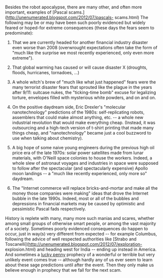 Besides the robot apocalypse, there are many other, and often more important,
examples of [Pascal scams.](http://unenumerated.blogspot.com/2012/07/pascals-
scams.html)  The following may be or may have been such poorly evidenced but
widely feared or hoped-for extreme consequences (these days the fears seem to
predominate):  

  1. That we are currently headed for another financial industry disaster even worse than 2008 (overwrought expectations often take the form of "much like the surprise we most recently experienced, only even more extreme").
  

  2. That global warming has caused or will cause disaster X (droughts, floods, hurricanes, tornadoes, ...)
  

  3. A whole witch's brew of "much like what just happened" fears were the many terrorist disaster fears that sprouted like the plague in the years after 9/11: suitcase nukes, the "ticking-time bomb" excuse for legalizing torture, envelopes filled with mysterious white powders, and on and on.  

  

  4. On the positive daydream side, Eric Drexler's "molecular nanotechnology" predictions of the 1980s: self-replicating robots, assemblers that could make almost anything, etc. -- a whole new industrial revolution that would make everything cheap. (Instead, it was outsourcing and a high-tech version of t-shirt printing that made many things cheap, and "nanotechnology" became just a cool buzzword to use when talking about chemistry).
  

  5. A big hope of some naive young engineers during the previous high oil price era of the late 1970s: solar power satellites made from lunar materials, with O'Neill space colonies to house the workers. Indeed, a whole slew of astronaut voyages and industries in space were supposed to follow after the spectacular (and spectacularly expensive) Apollo moon landings -- a "much like recently experienced, only more so" daydream.
  

  6. The "Internet commerce will replace bricks-and-mortar and make all the money those companies were making" ideas that drove the Internet bubble in the late 1990s. Indeed, most or all of the bubbles and depressions in financial markets may be caused by optimistic and pessimistic Pascal fads respectively.
  

History is replete with many, many more such manias and scares, whether among
small groups of otherwise smart people, or among the vast majority of a
society.  Sometimes poorly evidenced consequences do happen to occur, just in
way(s) very different from expected -- for example Columbus, following the
advice of well respected authorities like [Strabo and
Toscanelli](http://unenumerated.blogspot.com/2012/07/exploration-
explosion.html) and heading west for India \-- ending up instead in America.
And sometimes a [lucky
penny](http://articles.latimes.com/1988-07-25/local/me-4586_1_lucky-penny)
prophecy of a wonderful or terrible but very unlikely event comes true --
although hardly any of us ever seem to learn about these sage predictions
until after the event. Then they only make us believe enough in prophecy that
we fall for the next scam.

